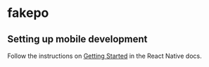 # fakepo

## Setting up mobile development

Follow the instructions on [Getting Started](https://facebook.github.io/react-native/docs/getting-started) in the React Native docs.

